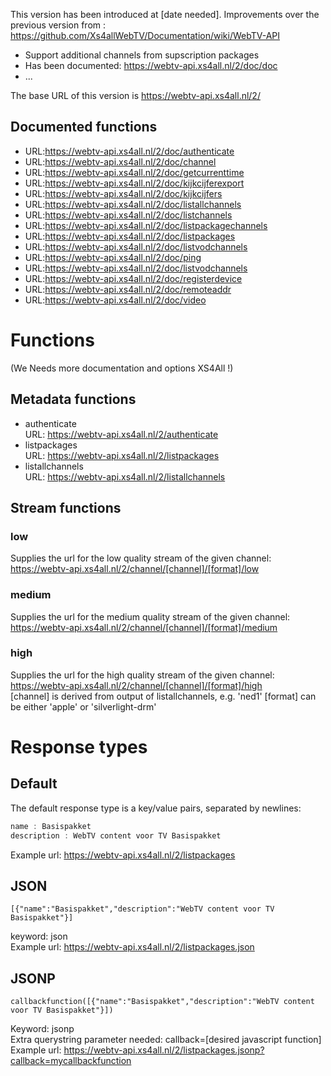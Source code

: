 This version has been introduced at [date needed].
Improvements over the previous version from : https://github.com/Xs4allWebTV/Documentation/wiki/WebTV-API

* Support additional channels from supscription packages
* Has been documented: https://webtv-api.xs4all.nl/2/doc/doc
* ...

The base URL of this version is https://webtv-api.xs4all.nl/2/
## Documented functions

* URL:https://webtv-api.xs4all.nl/2/doc/authenticate
* URL:https://webtv-api.xs4all.nl/2/doc/channel
* URL:https://webtv-api.xs4all.nl/2/doc/getcurrenttime
* URL:https://webtv-api.xs4all.nl/2/doc/kijkcijferexport
* URL:https://webtv-api.xs4all.nl/2/doc/kijkcijfers
* URL:https://webtv-api.xs4all.nl/2/doc/listallchannels
* URL:https://webtv-api.xs4all.nl/2/doc/listchannels
* URL:https://webtv-api.xs4all.nl/2/doc/listpackagechannels
* URL:https://webtv-api.xs4all.nl/2/doc/listpackages
* URL:https://webtv-api.xs4all.nl/2/doc/listvodchannels
* URL:https://webtv-api.xs4all.nl/2/doc/ping
* URL:https://webtv-api.xs4all.nl/2/doc/listvodchannels
* URL:https://webtv-api.xs4all.nl/2/doc/registerdevice
* URL:https://webtv-api.xs4all.nl/2/doc/remoteaddr
* URL:https://webtv-api.xs4all.nl/2/doc/video

# Functions
(We Needs more documentation and options XS4All !) 
## Metadata functions
* authenticate    
URL: https://webtv-api.xs4all.nl/2/authenticate
* listpackages   
URL: https://webtv-api.xs4all.nl/2/listpackages
* listallchannels   
URL: https://webtv-api.xs4all.nl/2/listallchannels

## Stream functions
### low
Supplies the url for the low quality stream of the given channel:    
https://webtv-api.xs4all.nl/2/channel/[channel]/[format]/low
### medium

Supplies the url for the medium quality stream of the given channel:    
https://webtv-api.xs4all.nl/2/channel/[channel]/[format]/medium
### high

Supplies the url for the high quality stream of the given channel:    
https://webtv-api.xs4all.nl/2/channel/[channel]/[format]/high   
[channel] is derived from output of listallchannels, e.g. 'ned1'
[format] can be either 'apple' or 'silverlight-drm'


# Response types

## Default

The default response type is a key/value pairs, separated by newlines:

```javascript
name : Basispakket
description : WebTV content voor TV Basispakket
```
Example url: https://webtv-api.xs4all.nl/2/listpackages

## JSON

```
[{"name":"Basispakket","description":"WebTV content voor TV Basispakket"}]
```

keyword: json   
Example url: https://webtv-api.xs4all.nl/2/listpackages.json

## JSONP

```
callbackfunction([{"name":"Basispakket","description":"WebTV content voor TV Basispakket"}])
```

Keyword: jsonp   
Extra querystring parameter needed: callback=[desired javascript function]   
Example url: https://webtv-api.xs4all.nl/2/listpackages.jsonp?callback=mycallbackfunction


